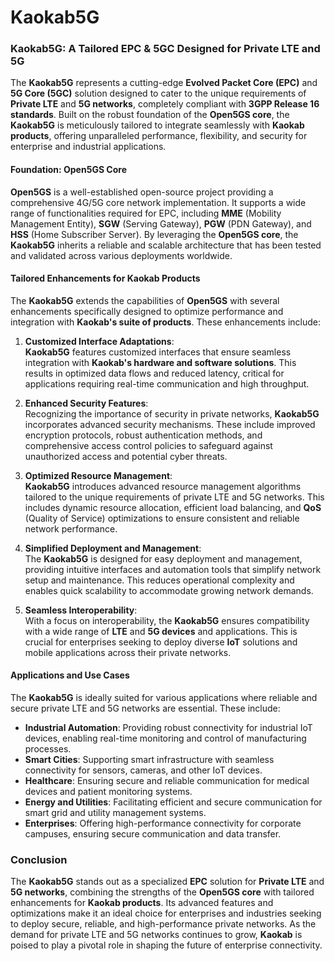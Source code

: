 # Kaokab5G

### Kaokab5G: A Tailored EPC & 5GC Designed for Private LTE and 5G

The **Kaokab5G** represents a cutting-edge **Evolved Packet Core (EPC)** and **5G Core (5GC)** solution designed to cater to the unique requirements of **Private LTE** and **5G networks**, completely compliant with **3GPP Release 16 standards**. Built on the robust foundation of the **Open5GS core**, the **Kaokab5G** is meticulously tailored to integrate seamlessly with **Kaokab products**, offering unparalleled performance, flexibility, and security for enterprise and industrial applications.

#### Foundation: Open5GS Core

**Open5GS** is a well-established open-source project providing a comprehensive 4G/5G core network implementation. It supports a wide range of functionalities required for EPC, including **MME** (Mobility Management Entity), **SGW** (Serving Gateway), **PGW** (PDN Gateway), and **HSS** (Home Subscriber Server). By leveraging the **Open5GS core**, the **Kaokab5G** inherits a reliable and scalable architecture that has been tested and validated across various deployments worldwide.

#### Tailored Enhancements for Kaokab Products

The **Kaokab5G** extends the capabilities of **Open5GS** with several enhancements specifically designed to optimize performance and integration with **Kaokab's suite of products**. These enhancements include:

1. **Customized Interface Adaptations**:  
   **Kaokab5G** features customized interfaces that ensure seamless integration with **Kaokab's hardware and software solutions**. This results in optimized data flows and reduced latency, critical for applications requiring real-time communication and high throughput.

2. **Enhanced Security Features**:  
   Recognizing the importance of security in private networks, **Kaokab5G** incorporates advanced security mechanisms. These include improved encryption protocols, robust authentication methods, and comprehensive access control policies to safeguard against unauthorized access and potential cyber threats.

3. **Optimized Resource Management**:  
   **Kaokab5G** introduces advanced resource management algorithms tailored to the unique requirements of private LTE and 5G networks. This includes dynamic resource allocation, efficient load balancing, and **QoS** (Quality of Service) optimizations to ensure consistent and reliable network performance.

4. **Simplified Deployment and Management**:  
   The **Kaokab5G** is designed for easy deployment and management, providing intuitive interfaces and automation tools that simplify network setup and maintenance. This reduces operational complexity and enables quick scalability to accommodate growing network demands.

5. **Seamless Interoperability**:  
   With a focus on interoperability, the **Kaokab5G** ensures compatibility with a wide range of **LTE** and **5G devices** and applications. This is crucial for enterprises seeking to deploy diverse **IoT** solutions and mobile applications across their private networks.

#### Applications and Use Cases

The **Kaokab5G** is ideally suited for various applications where reliable and secure private LTE and 5G networks are essential. These include:

- **Industrial Automation**: Providing robust connectivity for industrial IoT devices, enabling real-time monitoring and control of manufacturing processes.
- **Smart Cities**: Supporting smart infrastructure with seamless connectivity for sensors, cameras, and other IoT devices.
- **Healthcare**: Ensuring secure and reliable communication for medical devices and patient monitoring systems.
- **Energy and Utilities**: Facilitating efficient and secure communication for smart grid and utility management systems.
- **Enterprises**: Offering high-performance connectivity for corporate campuses, ensuring secure communication and data transfer.

### Conclusion

The **Kaokab5G** stands out as a specialized **EPC** solution for **Private LTE** and **5G networks**, combining the strengths of the **Open5GS core** with tailored enhancements for **Kaokab products**. Its advanced features and optimizations make it an ideal choice for enterprises and industries seeking to deploy secure, reliable, and high-performance private networks. As the demand for private LTE and 5G networks continues to grow, **Kaokab** is poised to play a pivotal role in shaping the future of enterprise connectivity.
